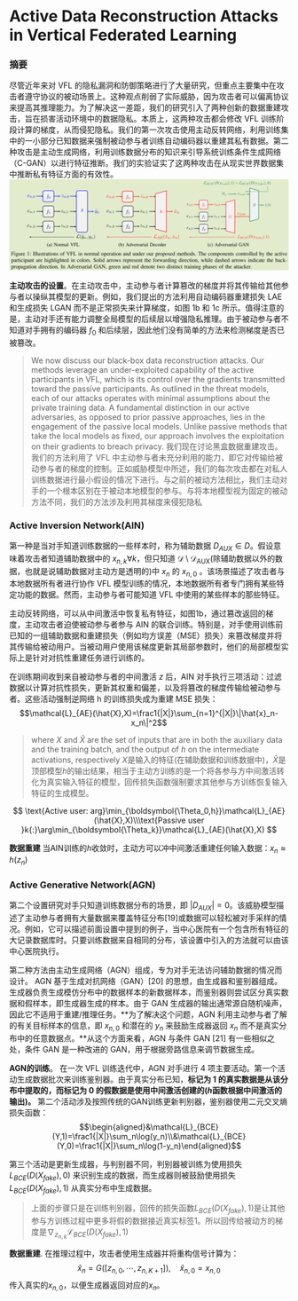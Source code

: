 # Active Data Reconstruction Attacks in Vertical Federated Learning

### 摘要
尽管近年来对 VFL 的隐私漏洞和防御策略进行了大量研究，但重点主要集中在攻击者遵守协议的被动场景上。这种观点削弱了实际威胁，因为攻击者可以偏离协议来提高其推理能力。为了解决这一差距，我们的研究引入了两种创新的数据重建攻击，旨在损害活动环境中的数据隐私。本质上，这两种攻击都会修改 VFL 训练阶段计算的梯度，从而侵犯隐私。我们的第一次攻击使用主动反转网络，利用训练集中的一小部分已知数据来强制被动参与者训练自动编码器以重建其私有数据。第二种攻击是主动生成网络，利用训练数据分布的知识来引导系统训练条件生成网络（C-GAN）以进行特征推断。我们的实验证实了这两种攻击在从现实世界数据集中推断私有特征方面的有效性。
![20240527164640](https://raw.githubusercontent.com/moon-Light404/read_paper_notes/master/note_image/20240527164640.png)

**主动攻击的设置**。在主动攻击中，主动参与者计算篡改的梯度并将其传输给其他参与者以操纵其模型的更新。例如，我们提出的方法利用自动编码器重建损失 LAE 和生成损失 LGAN 而不是正常损失来计算梯度，如图 1b 和 1c 所示。值得注意的是，主动对手还有能力调整全局模型的后续层以增强隐私推理。由于被动参与者不知道对手拥有的编码器 $f_0$ 和后续层，因此他们没有简单的方法来检测梯度是否已被篡改。

>We now discuss our black-box data reconstruction attacks. Our methods leverage an under-exploited capability of the active participants in VFL, which is its control over the gradients transmitted toward the passive participants. As outlined in the threat models, each of our attacks operates with minimal assumptions about the private training data. A fundamental distinction in our active adversaries, as opposed to prior passive approaches, lies in the engagement of the passive local models. Unlike passive methods that take the local models as fixed, our approach involves the exploitation on their gradients to breach privacy.
我们现在讨论黑盒数据重建攻击。我们的方法利用了 VFL 中主动参与者未充分利用的能力，即它对传输给被动参与者的梯度的控制。正如威胁模型中所述，我们的每次攻击都在对私人训练数据进行最小假设的情况下进行。与之前的被动方法相比，我们主动对手的一个根本区别在于被动本地模型的参与。与将本地模型视为固定的被动方法不同，我们的方法涉及利用其梯度来侵犯隐私

### Active Inversion Network(AIN)
第一种是当对手知道训练数据的一些样本时，称为辅助数据 $D_{AUX} \in D$。假设意味着攻击者知道辅助数据中的 $x_{n,k}∀k$，但只知道 $\mathcal{D}\setminus\mathcal{D}_{\mathrm{AUX}}$(除辅助数据以外的数据，也就是说辅助数据对主动方是透明的)中 $x_n$ 的 $x_{n,0}$ 。该场景描述了攻击者与本地数据所有者进行协作 VFL 模型训练的情况，本地数据所有者专门拥有某些特定功能的数据。然而，主动参与者可能知道 VFL 中使用的某些样本的那些特征。

主动反转网络，可以从中间激活中恢复私有特征，如图1b，通过篡改返回的梯度，主动攻击者迫使被动参与者参与 AIN 的联合训练。特别是，对手使用训练前已知的一组辅助数据和重建损失（例如均方误差（MSE）损失）来篡改梯度并将其传输给被动用户。当被动用户使用该梯度更新其局部参数时，他们的局部模型实际上是针对对抗性重建任务进行训练的。

在训练期间收到来自被动参与者的中间激活 $z$ 后，AIN 对手执行三项活动：过滤数据以计算对抗性损失，更新其权重和偏差，以及将篡改的梯度传输给被动参与者。这些活动强制逆网络 h 的训练损失成为重建 MSE 损失：
$$\mathcal{L}_{AE}(\hat{X},X)=\frac1{|X|}\sum_{n=1}^{|X|}\|\hat{x}_n-x_n\|^2$$

>where $X$ and $\hat{X}$ are the set of inputs that are in both the auxiliary data and the training batch, and the output of $h$ on the intermediate activations, respectively
$X$是输入的特征(在辅助数据和训练数据中)，$\hat{X}$是顶部模型$h$的输出结果，相当于主动方训练的是一个将各参与方中间激活转化为真实输入特征的模型，回传损失函数强制要求其他参与方训练恢复输入特征的生成模型。

$$
\text{Active user: arg}\min_{\boldsymbol{\Theta_0,h}}\mathcal{L}_{AE}(\hat{X},X)\\\text{Passive user }k{:}\arg\min_{\boldsymbol{\Theta_k}}\mathcal{L}_{AE}(\hat{X},X)
$$

**数据重建** 当AIN训练的$h$收敛时，主动方可以冲中间激活重建任何输入数据：$x_n \approx h(z_n)$

### Active Generative Network(AGN)
第二个设置研究对手只知道训练数据分布的场景，即 $|D_{AUX}| = 0$。该威胁模型描述了主动参与者拥有大量数据来覆盖特征分布[19]或数据可以轻松被对手采样的情况。例如，它可以描述前面设置中提到的例子，当中心医院有一个包含所有特征的大记录数据库时。只要训练数据来自相同的分布，该设置中引入的方法就可以由该中心医院执行。

第二种方法由主动生成网络（AGN）组成，专为对手无法访问辅助数据的情况而设计。 AGN 基于生成对抗网络（GAN）[20] 的思想，由生成器和鉴别器组成。生成器负责生成模仿分布中的数据样本的新数据样本，而鉴别器则尝试区分真实数据和假样本，即生成器生成的样本。由于 GAN 生成器的输出通常源自随机噪声，因此它不适用于重建/推理任务。**为了解决这个问题，AGN 利用主动参与者了解的有关目标样本的信息，即 $x_{n,0}$ 和潜在的 $y_n$ 来鼓励生成器返回 $x_n$ 而不是真实分布中的任意数据点。**从这个方面来看，AGN 与条件 GAN [21] 有一些相似之处，条件 GAN 是一种改进的 GAN，用于根据旁路信息来调节数据生成。

**AGN的训练**。 在一次 VFL 训练迭代中，AGN 对手进行 4 项主要活动。第一个活动生成数据批次来训练鉴别器。由于真实分布已知，**标记为 1 的真实数据是从该分布中提取的，而标记为 0 的假数据是使用中间激活创建的($h$函数根据中间激活的输出)。**
第二个活动涉及按照传统的GAN训练更新判别器，鉴别器使用二元交叉熵损失函数：
$$\begin{aligned}&\mathcal{L}_{BCE}(Y,1)=\frac1{|X|}\sum_n\log(y_n)\\&\mathcal{L}_{BCE}(Y,0)=\frac1{|X|}\sum_n\log(1-y_n)\end{aligned}$$

第三个活动是更新生成器，与判别器不同，判别器被训练为使用损失 $L_{BCE}(D(X_{fake}), 0)$ 来识别生成的数据，而生成器则被鼓励使用损失 $L_{BCE}(D(X_{fake}), 1)$ 从真实分布中生成数据。
>上面的步骤只是在训练判别器，回传的损失函数$L_{BCE}(D(X_{fake}), 1)$是让其他参与方训练过程中更多将假的数据接近真实标签1。所以回传给被动方的梯度是$\nabla_{z_{n,k}}\mathcal{L}_{BCE}(D(X_{fake}),1)$

**数据重建**. 在推理过程中，攻击者使用生成器并将重构信号计算为：
$$\hat{x}_n=G([z_{n,0},\cdots,z_{n,K+1}]),\quad\hat{x}_{n,0}=x_{n,0}$$
传入真实的$x_{n,0}$，以便生成器返回对应的$x_n$。